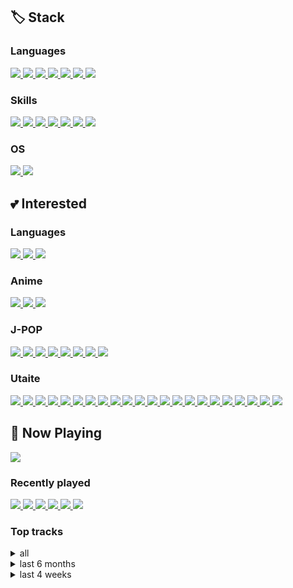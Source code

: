 ## 🏷️ Stack ##

### Languages ###
<a href="https://dart.dev/">
    <img src="https://img.shields.io/badge/Dart-0175C2?logo=dart&logoColor=white">
</a>
<a href="https://kotlinlang.org">
    <img src="https://img.shields.io/badge/Kotlin-7F52FF?logo=kotlin&logoColor=white">
</a>
<a href="https://www.typescriptlang.org">
    <img src="https://img.shields.io/badge/TypeScript-3178C6?logo=typescript&logoColor=white">
</a>
<a href="https://developer.mozilla.org/ko/docs/Web/JavaScript">
    <img src="https://img.shields.io/badge/JavaScript-F7DF1E?logo=javascript&logoColor=white">
</a>
<a href="https://python.org">
    <img src="https://img.shields.io/badge/Python-3776AB?logo=python&logoColor=white">
</a>
<a href="https://java.com">
    <img src="https://img.shields.io/badge/Java-007396?logo=java&logoColor=white">
</a>
<a href="https://php.net">
    <img src="https://img.shields.io/badge/PHP-777BB4?logo=php&logoColor=white">
</a>

### Skills ###
<a href="https://flutter.dev">
    <img src="https://img.shields.io/badge/Flutter-02569B?logo=flutter&logoColor=white">
</a>
<a href="https://developer.android.com">
    <img src="https://img.shields.io/badge/Android-3DDC84?logo=android&logoColor=white">
</a>
<a href="https://nodejs.org">
    <img src="https://img.shields.io/badge/Node.js-339933?logo=node.js&logoColor=white">
</a>
<a href="https://vuejs.org">
    <img src="https://img.shields.io/badge/Vue.js-4FC08D?logo=vue.js&logoColor=white">
</a>
<a href="https://spring.io">
    <img src="https://img.shields.io/badge/Spring-6DB33F?logo=spring&logoColor=white">
</a>
<a href="https://aws.amazon.com">
    <img src="https://img.shields.io/badge/AWS-232F3E?logo=amazonaws&logoColor=white">
</a>
<a href="#">
    <img src="https://img.shields.io/badge/FP-000000">
</a>

### OS ###
<a href="https://apple.com/macos">
    <img src="https://img.shields.io/badge/Mac-000000?logo=macos&logoColor=white">    
</a>
<a href="https://debian.org">
    <img src="https://img.shields.io/badge/Debian-A81D33?logo=debian&logoColor=white">
</a>

## 💕 Interested ##

### Languages ###
<a href="https://rust-lang.org">
    <img src="https://img.shields.io/badge/Rust-000000?logo=rust&logoColor=white">
</a>
<a href="https://scala-lang.org">
    <img src="https://img.shields.io/badge/Scala-DC322F?logo=scala&logoColor=white">
</a>
<a href="https://developer.apple.com/swift">
    <img src="https://img.shields.io/badge/Swift-F05138?logo=swift&logoColor=white">
</a>

### Anime ###

<a href="http://www.tbs.co.jp/clannad/clannad1/index-j.html">
    <img src="https://img.shields.io/badge/CLANNAD-C76F5F">    
</a>
<a href="https://07th-expansion.net/hig_gensaku">
    <img src="https://img.shields.io/badge/Higurashi When They Cry-FA0102">
</a>
<a href="http://sakurasou.dengeki.com/">
    <img src="https://img.shields.io/badge/The Pet Girl of Sakurasou-E5058F">
</a>

### J-POP ###

<a href="https://yuyu-ege.jp">
    <img src="https://img.shields.io/badge/yu--yu-34A497">
</a>
<a href="https://aimyong.net">
    <img src="https://img.shields.io/badge/Aimyon-068AE7">
</a>
<a href="http://lxixsxa.com">
    <img src="https://img.shields.io/badge/LiSA-FAD8DD">
</a>
<a href="https://radwimps.jp">
    <img src="https://img.shields.io/badge/RADWIMPS-1D313F">
</a>
<a href="http://supercell.jp">
    <img src="https://img.shields.io/badge/supercell-374A59">
</a>
<a href="https://wug-portal.jp">
    <img src="https://img.shields.io/badge/WUG-006039">
</a>
<a href="https://yoasobi-music.jp">
    <img src="https://img.shields.io/badge/YOASOBI-F35B76">
</a>
<a href="https://yorushika.com/">
    <img src="https://img.shields.io/badge/Yorushika-241718">
</a>

### Utaite ###

<a href="https://youtube.com/channel/UCvp05KhK2ShzaA54CKuE0ow">
    <img src="https://img.shields.io/badge/Ayaponzu*-FEC274">
</a>
<a href="https://youtube.com/channel/UCoinyAuvhTzmJKv12IIkMFA">
    <img src="https://img.shields.io/badge/Cereus-696E59">
</a>
<a href="https://youtube.com/channel/UC5Ce1XGat0JJOXcFWZl1jcg">
    <img src="https://img.shields.io/badge/Dalmabal-EA37DE">
</a>
<a href="https://youtube.com/channel/UCUEvXLdpCtbzzDkcMI96llg">
    <img src="https://img.shields.io/badge/DAZBEE-010000">
</a>
<a href="https://youtube.com/channel/UCRKcKB_CKc7FeFXS7ouSvDw">
    <img src="https://img.shields.io/badge/ENE-FF6DA1">
</a>
<a href="https://youtube.com/channel/UC8aUF9ipzQb2jTHlFoFZ1Vg">
    <img src="https://img.shields.io/badge/Hanatan-BE191C">
</a>
<a href="https://youtube.com/channel/UCw9Rb-CFuDKjkYkrku_g01g">
    <img src="https://img.shields.io/badge/Hiina-FCB3B3">
</a>
<a href="https://youtube.com/channel/UCdvq5i3RyRsoTqITD1xSxNw">
    <img src="https://img.shields.io/badge/Hiiragi Yuka-856791">
</a>
<a href="https://youtube.com/channel/UCShXNLMXCfstmWKH_q86B8w">
    <img src="https://img.shields.io/badge/Kano-C1AEA0">
</a>
<a href="https://youtube.com/channel/UCW0p7VdWVO0bn0_FELopJpQ">
    <img src="https://img.shields.io/badge/Kohana Lam-6380AD">
</a>
<a href="https://youtube.com/channel/UCtOy6aKyz2ltSKSkQccXVGA">
    <img src="https://img.shields.io/badge/Kurokumo-5A4758">
</a>
<a href="https://nicovideo.jp/user/26013622">
    <img src="https://img.shields.io/badge/Lai Lai-70AF2F">
</a>
<a href="https://youtube.com/channel/UCT4_Eu49Yy0ydqP57DUl3nQ">
    <img src="https://img.shields.io/badge/Majiko-D2CBD4">
</a>
<a href="https://youtube.com/channel/UCS7Ol_vxh1Ckw-E2t084ypQ">
    <img src="https://img.shields.io/badge/Mary-F2F2F2">
</a>
<a href="https://youtube.com/channel/UC9U6I0wVpEsYHdWYWWzUHcg">
    <img src="https://img.shields.io/badge/nameless-97706F">
</a>
<a href="https://youtube.com/channel/UCQn1FqrR2OCjSe6Nl4GlVHw">
    <img src="https://img.shields.io/badge/Raon Lee-F3243C">
</a>
<a href="https://youtube.com/channel/UCB6pJFaFByws3dQj4AdLdyA">
    <img src="https://img.shields.io/badge/Reol-26272E">
</a>
<a href="https://youtube.com/channel/UC0D-9mI0XntQUhMdUzqiqJw">
    <img src="https://img.shields.io/badge/Sana-CDCDCF">
</a>
<a href="https://youtube.com/channel/UCrFREdqSkLslvG2BpYpZHmg">
    <img src="https://img.shields.io/badge/Wolpis Kater-91CFC4">
</a>
<a href="https://youtube.com/channel/UCyq2WAxX9mWHRVQxASfwMZg">
    <img src="https://img.shields.io/badge/Wotamin-A71B21">
</a>
<a href="https://nicovideo.jp/user/115613">
    <img src="https://img.shields.io/badge/Yuikonnu-90AFC4">
</a>
<a href="https://youtube.com/channel/UCT0GO54cT_RxKN-Ou2PwTsw">
    <img src="https://img.shields.io/badge/Zakuro-A4005F">
</a>

## 🎵 Now Playing ##

<a href="https://now-playing-profile-psi.vercel.app/now-playing?open=true">
    <img src="https://now-playing-profile-psi.vercel.app/now-playing">
</a>

### Recently played ###

<a href="https://now-playing-profile-psi.vercel.app/recently-played?i=0&open=true">
    <img src="https://now-playing-profile-psi.vercel.app/recently-played?i=0">
</a>
<a href="https://now-playing-profile-psi.vercel.app/recently-played?i=1&open=true">
    <img src="https://now-playing-profile-psi.vercel.app/recently-played?i=1">
</a>
<a href="https://now-playing-profile-psi.vercel.app/recently-played?i=2&open=true">
    <img src="https://now-playing-profile-psi.vercel.app/recently-played?i=2">
</a>
<a href="https://now-playing-profile-psi.vercel.app/recently-played?i=3&open=true">
    <img src="https://now-playing-profile-psi.vercel.app/recently-played?i=3">
</a>
<a href="https://now-playing-profile-psi.vercel.app/recently-played?i=4&open=true">
    <img src="https://now-playing-profile-psi.vercel.app/recently-played?i=4">
</a>
<a href="https://now-playing-profile-psi.vercel.app/recently-played?i=5&open=true">
    <img src="https://now-playing-profile-psi.vercel.app/recently-played?i=5">
</a>

### Top tracks ###

<details>
  <summary>all</summary>
    <a href="https://now-playing-profile-psi.vercel.app/top-tracks?time_range=long_term&i=0&open=true">
        <img src="https://now-playing-profile-psi.vercel.app/top-tracks?time_range=long_term&i=0">
    </a>
    <a href="https://now-playing-profile-psi.vercel.app/top-tracks?time_range=long_term&i=1&open=true">
        <img src="https://now-playing-profile-psi.vercel.app/top-tracks?time_range=long_term&i=1">
    </a>
    <a href="https://now-playing-profile-psi.vercel.app/top-tracks?time_range=long_term&i=2&open=true">
        <img src="https://now-playing-profile-psi.vercel.app/top-tracks?time_range=long_term&i=2">
    </a>
    <a href="https://now-playing-profile-psi.vercel.app/top-tracks?time_range=long_term&i=3&open=true">
        <img src="https://now-playing-profile-psi.vercel.app/top-tracks?time_range=long_term&i=3">
    </a>
    <a href="https://now-playing-profile-psi.vercel.app/top-tracks?time_range=long_term&i=4&open=true">
        <img src="https://now-playing-profile-psi.vercel.app/top-tracks?time_range=long_term&i=4">
    </a>
    <a href="https://now-playing-profile-psi.vercel.app/top-tracks?time_range=long_term&i=5&open=true">
        <img src="https://now-playing-profile-psi.vercel.app/top-tracks?time_range=long_term&i=5">
    </a>
</details>

<details>
  <summary>last 6 months</summary>
    <a href="https://now-playing-profile-psi.vercel.app/top-tracks?time_range=medium_term&i=0&open=true">
        <img src="https://now-playing-profile-psi.vercel.app/top-tracks?time_range=medium_term&i=0">
    </a>
    <a href="https://now-playing-profile-psi.vercel.app/top-tracks?time_range=medium_term&i=1&open=true">
        <img src="https://now-playing-profile-psi.vercel.app/top-tracks?time_range=medium_term&i=1">
    </a>
    <a href="https://now-playing-profile-psi.vercel.app/top-tracks?time_range=medium_term&i=2&open=true">
        <img src="https://now-playing-profile-psi.vercel.app/top-tracks?time_range=medium_term&i=2">
    </a>
    <a href="https://now-playing-profile-psi.vercel.app/top-tracks?time_range=medium_term&i=3&open=true">
        <img src="https://now-playing-profile-psi.vercel.app/top-tracks?time_range=medium_term&i=3">
    </a>
    <a href="https://now-playing-profile-psi.vercel.app/top-tracks?time_range=medium_term&i=4&open=true">
        <img src="https://now-playing-profile-psi.vercel.app/top-tracks?time_range=medium_term&i=4">
    </a>
    <a href="https://now-playing-profile-psi.vercel.app/top-tracks?time_range=medium_term&i=5&open=true">
        <img src="https://now-playing-profile-psi.vercel.app/top-tracks?time_range=medium_term&i=5">
    </a>
</details>

<details>
  <summary>last 4 weeks</summary>
    <a href="https://now-playing-profile-psi.vercel.app/top-tracks?time_range=short_term&i=0&open=true">
        <img src="https://now-playing-profile-psi.vercel.app/top-tracks?time_range=short_term&i=0">
    </a>
    <a href="https://now-playing-profile-psi.vercel.app/top-tracks?time_range=short_term&i=1&open=true">
        <img src="https://now-playing-profile-psi.vercel.app/top-tracks?time_range=short_term&i=1">
    </a>
    <a href="https://now-playing-profile-psi.vercel.app/top-tracks?time_range=short_term&i=2&open=true">
        <img src="https://now-playing-profile-psi.vercel.app/top-tracks?time_range=short_term&i=2">
    </a>
    <a href="https://now-playing-profile-psi.vercel.app/top-tracks?time_range=short_term&i=3&open=true">
        <img src="https://now-playing-profile-psi.vercel.app/top-tracks?time_range=short_term&i=3">
    </a>
    <a href="https://now-playing-profile-psi.vercel.app/top-tracks?time_range=short_term&i=4&open=true">
        <img src="https://now-playing-profile-psi.vercel.app/top-tracks?time_range=short_term&i=4">
    </a>
    <a href="https://now-playing-profile-psi.vercel.app/top-tracks?time_range=short_term&i=5&open=true">
        <img src="https://now-playing-profile-psi.vercel.app/top-tracks?time_range=short_term&i=5">
    </a>
</details>
